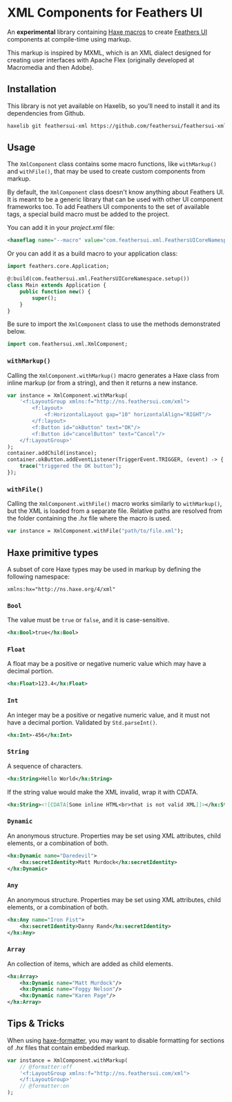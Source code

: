 # XML Components for Feathers UI

An **experimental** library containing [Haxe macros](https://haxe.org/manual/macro.html) to create [Feathers UI](https://feathersui.com/) components at compile-time using markup.

This markup is inspired by MXML, which is an XML dialect designed for creating user interfaces with Apache Flex (originally developed at Macromedia and then Adobe).

## Installation

This library is not yet available on Haxelib, so you'll need to install it and its dependencies from Github.

```sh
haxelib git feathersui-xml https://github.com/feathersui/feathersui-xml.git
```

## Usage

The `XmlComponent` class contains some macro functions, like `withMarkup()` and `withFile()`, that may be used to create custom components from markup.

By default, the `XmlComponent` class doesn't know anything about Feathers UI. It is meant to be a generic library that can be used with other UI component frameworks too. To add Feathers UI components to the set of available tags, a special build macro must be added to the project.

You can add it in your _project.xml_ file:

```xml
<haxeflag name="--macro" value="com.feathersui.xml.FeathersUICoreNamespace.setup()"/>
```

Or you can add it as a build macro to your application class:

```haxe
import feathers.core.Application;

@:build(com.feathersui.xml.FeathersUICoreNamespace.setup())
class Main extends Application {
	public function new() {
		super();
	}
}
```

Be sure to import the `XmlComponent` class to use the methods demonstrated below.

```haxe
import com.feathersui.xml.XmlComponent;
```

### `withMarkup()`

Calling the `XmlComponent.withMarkup()` macro generates a Haxe class from inline markup (or from a string), and then it returns a new instance.

```haxe
var instance = XmlComponent.withMarkup(
	'<f:LayoutGroup xmlns:f="http://ns.feathersui.com/xml">
		<f:layout>
			<f:HorizontalLayout gap="10" horizontalAlign="RIGHT"/>
		</f:layout>
		<f:Button id="okButton" text="OK"/>
		<f:Button id="cancelButton" text="Cancel"/>
	</f:LayoutGroup>'
);
container.addChild(instance);
container.okButton.addEventListener(TriggerEvent.TRIGGER, (event) -> {
	trace("triggered the OK button");
});
```

### `withFile()`

Calling the `XmlComponent.withFile()` macro works similarly to `withMarkup()`, but the XML is loaded from a separate file. Relative paths are resolved from the folder containing the _.hx_ file where the macro is used.

```haxe
var instance = XmlComponent.withFile("path/to/file.xml");
```

## Haxe primitive types

A subset of core Haxe types may be used in markup by defining the following namespace:

```
xmlns:hx="http://ns.haxe.org/4/xml"
```

### `Bool`

The value must be `true` or `false`, and it is case-sensitive.

```xml
<hx:Bool>true</hx:Bool>
```

### `Float`

A float may be a positive or negative numeric value which may have a decimal portion.

```xml
<hx:Float>123.4</hx:Float>
```

### `Int`

An integer may be a positive or negative numeric value, and it must not have a decimal portion. Validated by `Std.parseInt()`.

```xml
<hx:Int>-456</hx:Int>
```

### `String`

A sequence of characters.

```xml
<hx:String>Hello World</hx:String>
```

If the string value would make the XML invalid, wrap it with CDATA.

```xml
<hx:String><![CDATA[Some inline HTML<br>that is not valid XML]]></hx:String>
```

### `Dynamic`

An anonymous structure. Properties may be set using XML attributes, child elements, or a combination of both.

```xml
<hx:Dynamic name="Daredevil">
	<hx:secretIdentity>Matt Murdock</hx:secretIdentity>
</hx:Dynamic>
```

### `Any`

An anonymous structure. Properties may be set using XML attributes, child elements, or a combination of both.

```xml
<hx:Any name="Iron Fist">
	<hx:secretIdentity>Danny Rand</hx:secretIdentity>
</hx:Any>
```

### `Array`

An collection of items, which are added as child elements.

```xml
<hx:Array>
	<hx:Dynamic name="Matt Murdock"/>
	<hx:Dynamic name="Foggy Nelson"/>
	<hx:Dynamic name="Karen Page"/>
</hx:Array>
```

## Tips & Tricks

When using [haxe-formatter](https://github.com/HaxeCheckstyle/haxe-formatter), you may want to disable formatting for sections of _.hx_ files that contain embedded markup.

```haxe
var instance = XmlComponent.withMarkup(
	// @formatter:off
	'<f:LayoutGroup xmlns:f="http://ns.feathersui.com/xml">
	</f:LayoutGroup>'
	// @formatter:on
);
```
